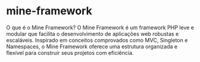 # mine-framework

O que é o Mine Framework?
O Mine Framework é um framework PHP leve e modular que facilita o desenvolvimento de aplicações web robustas e escaláveis. 
Inspirado em conceitos comprovados como MVC, Singleton e Namespaces, 
o Mine Framework oferece uma estrutura organizada e flexível para construir seus projetos com eficiência.
